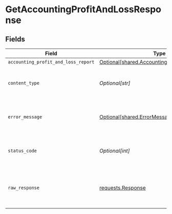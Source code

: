 # GetAccountingProfitAndLossResponse


## Fields

| Field                                                                                                      | Type                                                                                                       | Required                                                                                                   | Description                                                                                                |
| ---------------------------------------------------------------------------------------------------------- | ---------------------------------------------------------------------------------------------------------- | ---------------------------------------------------------------------------------------------------------- | ---------------------------------------------------------------------------------------------------------- |
| `accounting_profit_and_loss_report`                                                                        | [Optional[shared.AccountingProfitAndLossReport]](undefined/models/shared/accountingprofitandlossreport.md) | :heavy_minus_sign:                                                                                         | Success                                                                                                    |
| `content_type`                                                                                             | *Optional[str]*                                                                                            | :heavy_check_mark:                                                                                         | HTTP response content type for this operation                                                              |
| `error_message`                                                                                            | [Optional[shared.ErrorMessage]](undefined/models/shared/errormessage.md)                                   | :heavy_minus_sign:                                                                                         | Your API request was not properly authorized.                                                              |
| `status_code`                                                                                              | *Optional[int]*                                                                                            | :heavy_check_mark:                                                                                         | HTTP response status code for this operation                                                               |
| `raw_response`                                                                                             | [requests.Response](https://requests.readthedocs.io/en/latest/api/#requests.Response)                      | :heavy_minus_sign:                                                                                         | Raw HTTP response; suitable for custom response parsing                                                    |